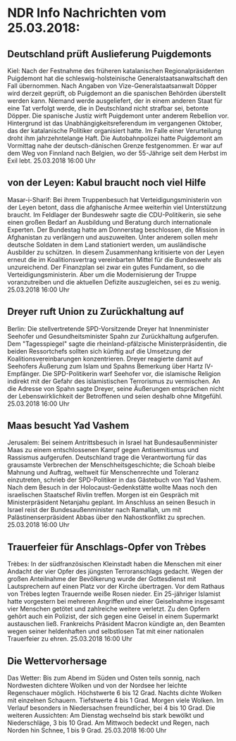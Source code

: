 # NDR Info Nachrichten vom 25.03.2018:


## Deutschland prüft Auslieferung Puigdemonts
Kiel: Nach der Festnahme des früheren katalanischen Regionalpräsidenten Puigdemont hat die schleswig-holsteinische Generalstaatsanwaltschaft den Fall übernommen. Nach Angaben von Vize-Generalstaatsanwalt Döpper wird derzeit geprüft, ob Puigdemont an die spanischen Behörden überstellt werden kann. Niemand werde ausgeliefert, der in einem anderen Staat für eine Tat verfolgt werde, die in Deutschland nicht strafbar sei, betonte Döpper. Die spanische Justiz wirft Puigdemont unter anderem Rebellion vor. Hintergrund ist das Unabhängigkeitsreferendum im vergangenen Oktober, das der katalanische Politiker organisiert hatte. Im Falle einer Verurteilung droht ihm jahrzehntelange Haft. Die Autobahnpolizei hatte Puigdemont am Vormittag nahe der deutsch-dänischen Grenze festgenommen. Er war auf dem Weg von Finnland nach Belgien, wo der 55-Jährige seit dem Herbst im Exil lebt. 25.03.2018 16:00 Uhr 

## von der Leyen: Kabul braucht noch viel Hilfe
Masar-i-Sharif: Bei ihrem Truppenbesuch hat Verteidigungsministerin von der Leyen betont, dass die afghanische Armee weiterhin viel Unterstützung braucht. Im Feldlager der Bundeswehr sagte die CDU-Politikerin, sie sehe einen großen Bedarf an Ausbildung und Beratung durch internationale Experten. Der Bundestag hatte am Donnerstag beschlossen, die Mission in Afghanistan zu verlängern und auszuweiten. Unter anderem sollen mehr deutsche Soldaten in dem Land stationiert werden, um ausländische Ausbilder zu schützen. In diesem Zusammenhang kritisierte von der Leyen erneut die im Koalitionsvertrag vereinbarten Mittel für die Bundeswehr als unzureichend. Der Finanzplan sei zwar ein gutes Fundament, so die Verteidigungsministerin. Aber um die Modernisierung der Truppe voranzutreiben und die aktuellen Defizite auszugleichen, sei es zu wenig. 25.03.2018 16:00 Uhr 

## Dreyer ruft Union zu Zurückhaltung auf
Berlin: Die stellvertretende SPD-Vorsitzende Dreyer hat Innenminister Seehofer und Gesundheitsminister Spahn zur Zurückhaltung aufgerufen. Dem "Tagesspiegel" sagte die rheinland-pfälzische Ministerpräsidentin, die beiden Ressortchefs sollten sich künftig auf die Umsetzung der Koalitionsvereinbarungen konzentrieren. Dreyer reagierte damit auf Seehofers Äußerung zum Islam und Spahns Bemerkung über Hartz IV-Empfänger. Die SPD-Politikerin warf Seehofer vor, die islamische Religion indirekt mit der Gefahr des islamistischen Terrorismus zu vermischen. An die Adresse von Spahn sagte Dreyer, seine Äußerungen entsprächen nicht der Lebenswirklichkeit der Betroffenen und seien deshalb ohne Mitgefühl. 25.03.2018 16:00 Uhr 

## Maas besucht Yad Vashem
Jerusalem: Bei seinem Antrittsbesuch in Israel hat Bundesaußenminister Maas zu einem entschlossenen Kampf gegen Antisemitismus und Rassismus aufgerufen. Deutschland trage die Verantwortung für das grausamste Verbrechen der Menschheitsgeschichte; die Schoah bleibe Mahnung und Auftrag, weltweit für Menschenrechte und Toleranz einzutreten, schrieb der SPD-Politiker in das Gästebuch von Yad Vashem. Nach dem Besuch in der Holocaust-Gedenkstätte wollte Maas noch den israelischen Staatschef Rivlin treffen. Morgen ist ein Gespräch mit Ministerpräsident Netanjahu geplant. Im Anschluss an seinen Besuch in Israel reist der Bundesaußenminister nach Ramallah, um mit Palästinenserpräsident Abbas über den Nahostkonflikt zu sprechen. 25.03.2018 16:00 Uhr 

## Trauerfeier für Anschlags-Opfer von Trèbes
Trèbes: In der südfranzösischen Kleinstadt haben die Menschen mit einer Andacht der vier Opfer des jüngsten Terroranschlags gedacht. Wegen der großen Anteilnahme der Bevölkerung wurde der Gottesdienst mit Lautsprechern auf einen Platz vor der Kirche übertragen. Vor dem Rathaus von Trèbes legten Trauernde weiße Rosen nieder. Ein 25-jähriger Islamist hatte vorgestern bei mehreren Angriffen und einer Geiselnahme insgesamt vier Menschen getötet und zahlreiche weitere verletzt. Zu den Opfern gehört auch ein Polizist, der sich gegen eine Geisel in einem Supermarkt austauschen ließ. Frankreichs Präsident Macron kündigte an, den Beamten wegen seiner heldenhaften und selbstlosen Tat mit einer nationalen Trauerfeier zu ehren. 25.03.2018 16:00 Uhr 

## Die Wettervorhersage
Das Wetter: Bis zum Abend im Süden und Osten teils sonnig, nach Nordwesten dichtere Wolken und von der Nordsee her leichte Regenschauer möglich. Höchstwerte 6 bis 12 Grad. Nachts dichte Wolken mit einzelnen Schauern. Tiefstwerte 4 bis 1 Grad. Morgen viele Wolken. Im Verlauf besonders in Niedersachsen freundlicher, bei 4 bis 10 Grad. Die weiteren Aussichten: Am Dienstag wechselnd bis stark bewölkt und Niederschläge, 3 bis 10 Grad. Am Mittwoch bedeckt und Regen, nach Norden hin Schnee, 1 bis 9 Grad. 25.03.2018 16:00 Uhr 
